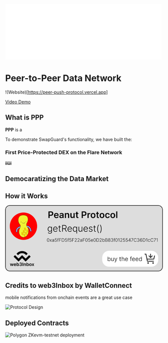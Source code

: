 ![PPP](/frontend/public/logo_readme.svg)
# Peer-to-Peer Data Network

!(Website)[https://peer-push-protocol.vercel.app]

[Video Demo]()



## What is PPP
**PPP** is a

To demonstrate SwapGuard's functionality, we have built the:
### First Price-Protected DEX on the Flare Network
**iiüi**

## Democaratizing the Data Market

## How it Works
![Diagram](/frontend/public/peanut_readme.svg)




## Credits to web3Inbox by WalletConnect
mobile notifications from onchain events are a great use case



![Protocol Design](https://www.figma.com/file/6ByqDspQPPEsMOxiIXPhkN/ETHLisbon23?type=whiteboard&amp;node-id=0%3A1&t=B5nevjOqxTPLnaOe-1)



## Deployed Contracts

![Polygon ZKevm-testnet deployment](
https://testnet-zkevm.polygonscan.com/address/0xC2385F61593b0EE50C561aA38ecCcd09b727dF07#code)
